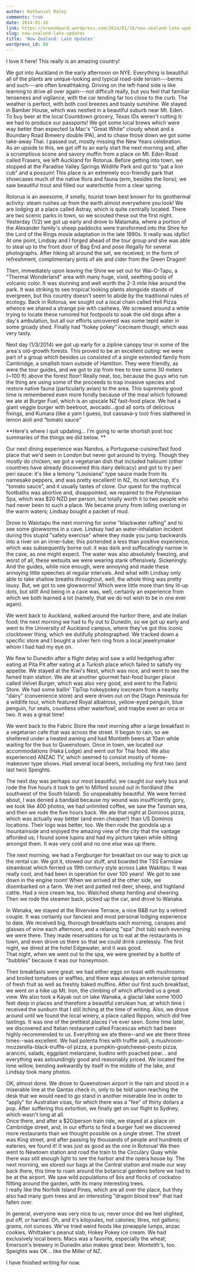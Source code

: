 ```yaml
---
author: Nathaniel Raley
comments: true
date: 2014-01-16
link: https://nrwoodward.wordpress.com/2014/01/16/new-zealand-late-updates/
slug: new-zealand-late-updates
title: 'New Zealand: Late Updates'
wordpress_id: 80
---
```


I love it here! This really is an amazing country!   
  
We got into Auckland in the early afternoon on NYE. Everything is beautiful: all of the plants are unique-looking and typical road-side terrain---berms and such---are often breathtaking. Driving on the left-hand side is like learning to drive all over again---not difficult really, but you feel that familiar tenseness and vigilance, with the car tending far too close to the curb. The weather is perfect, with both cool breezes and toasty sunshine. We stayed in Bamber House, which was nestled in a beautiful suburb near Mt. Eden. To buy beer at the local Countdown grocery, Texas IDs weren't cutting it: we had to produce our passports! We got some local brews which were way better than expected (a Mac's "Great White" cloudy wheat and a Boundary Road Brewery double IPA), and to chase those down we got some take-away Thai. I passed out, mostly missing the New Years celebration.  
As an upside to this, we got off to an early start the next morning and, after a scrumptious scone and savory muffin from a place on Mt. Eden Road called Frasers, we left Auckland for Rotorua. Before getting into town, we stopped at the Paradise Valley Springs Wildlife Park and got to "pat a lion cub" and a possum! This place is an extremely eco-friendly park that showcases much of the native flora and fauna (erm, besides the lions); we saw beautiful trout and filled our waterbottle from a clear spring.  
  
Rotorua is an awesome, if smelly, tourist town best known for its geothermal activity: steam rushes up from the earth almost everywhere you look! We are lodging at a place called Astray, which is quite centrally located. There are two scenic parks in town, so we scouted these out the first night. Yesterday (1/2) we got up early and drove to Matamata, where a portion of the Alexander family's sheep paddocks were transformed into the Shire for the Lord of the Rings movie adaptation in the late 1990s. It really was idyllic! At one point, Lindsay and I forged ahead of the tour group and she was able to steal up to the front door of Bag End and pose illegally for several photographs. After hiking all around the set, we received, in the form of refreshment, complimentary pints of ale and cider from the Green Dragon!  
      
Then, immediately upon leaving the Shire we set out for Wai-O-Tapu, a "Thermal Wonderland" area with many huge, vivid, seething pools of volcanic color. It was stunning and well worth the 2-3 mile hike around the park. It was striking to see tropical looking plants alongside stands of evergreen, but this country doesn't seem to abide by the traditional rules of ecology. Back in Rotorua, we sought out a local chain called Hell Pizza whence we shared a strange pie with cashews. We screwed around a while trying to locate these rumored hot footpools to soak the old dogs after a day's ambulation, but all our efforts uncovered was some tepid water in some groady shed.  Finally had “hokey pokey” icecream though, which was very tasty.


Next day (1/3/2014) we got up early for a zipline canopy tour in some of the area's old-growth forests. This proved to be an excellent outing: we were part of a group which besides us consisted of a single extended family from Cambridge, a smallish town outside of Hamilton. They were friendly, as were the tour guides, and we got to zip from tree to tree some 30 meters (~100 ft) above the forest floor! Really neat, too, because the guys who run the thing are using some of the proceeds to trap invasive species and restore native fauna (particularly avian) to the area. This supremely good time is remembered even more fondly because of the meal which followed: we ate at Burger Fuel, which is an upscale NZ fast-food place. We had a giant veggie burger with beetroot, avocado...god all sorts of delicious fixings, and Kumara (like a yam I guess, but cassava-y too) fries slathered in lemon aioli and “tomato sauce”  
   
**Here's where I quit updating... I'm going to write shortish post hoc summaries of the things we did below. **  
  
Our next dining experience was Nandos, a Portuguese-cuisine/fast food place that we'd seen in London but never got around to trying. Though they mostly do chicken, we got a vegetarian dish that included halloumi (other countries have already discovered this dairy delicacy) and got to try peri peri sauce: it's like a lemony "Louisiana" type sauce made from its namesake peppers, and was pretty excellent! In NZ, its not ketchup, it's "tomato sauce", and it usually tastes of clove. Our quest for the mythical footbaths was abortive and, disappointed, we repaired to the Polynesian Spa, which was $20 NZD per person, but totally worth it to two people who had never been to such a place. We became pruny from lolling overlong in the warm waters; Lindsay bought a packet of mud.  
  
Drove to Waiotapu the next morning for some "blackwater rafting" and to see some glowworms in a cave. Lindsay had an water-inhalation incident during this stupid "safety exercise" where they made you jump backwards into a river on an inner-tube; this portended a less than positive experience, which was subsequently borne out: it was dark and suffocatingly narrow in the cave, as one might expect. The water was also absolutely freezing, and worst of all, these wetsuits we were wearing stank offensively. Sickeningly. And the guides, while nice enough, were annoying and made these annoying little speeches at regular intervals. And what with Lindsay only able to take shallow breaths throughout, well, the whole thing was pretty lousy. But, we got to see glowworms! Which were little more than tiny lit-up dots, but still! And being in a cave was, well, certainly an experience from which we both learned a lot (namely, that we do not wish to be in one ever again).  
  
We went back to Auckland, walked around the harbor there, and ate Indian food; the next morning we had to fly out to Dunedin, so we got up early and went to the University of Auckland campus, where they've got this iconic clocktower thing, which we dutifully photographed. We tracked down a specific store and I bought a silver fern ring from a local jewelrymaker whom I had had my eye on.  
  
We flew to Dunedin after a flight delay and saw a wild hedgehog after eating at Pita Pit after eating at a Turkish place which failed to satisfy my appetite. We stayed at the Kiwi's Nest, which was nice, and went to see the famed train station. We ate at another gourmet fast-food burger place called Velvet Burger, which was also very good, and went to the Fabric Store. We had some ballin' TipTop hokeypokey icecream from a nearby "dairy" (convenience store) and were driven out on the Otago Peninsula for a wildlife tour, which featured Royal albatross, yellow-eyed penguin, blue penguin, fur seals, countless other waterfowl, and maybe even an orca or two. It was a great time!  
  
We went back to the Fabric Store the next morning after a large breakfast in a vegetarian cafe that was across the street. It began to rain, so we sheltered under a heated awning and had Montieth beers at 10am while waiting for the bus to Queenstown. Once in town, we located our accommodations (Haka Lodge) and went out for Thai food. We also experienced ANZAC TV, which seemed to consist mostly of home-makeover type shows. Had several local beers, including my first two (and last two) Speights.  
  
The next day was perhaps our most beautiful; we caught our early bus and rode the five hours it took to get to Milford sound out in fiordland (the southwest of the South Island). So unspeakably beautiful. We were ferried about, I was denied a bandaid because my wound was insufficiently gory, we took like 400 photos, we had unlimited coffee, we saw the Tasman sea, and then we rode the five hours back. We ate that night at Dominos pizza, which was actually way better (and even cheaper!) than US Dominos locations. Their logo was better, too. We then rode the gondola up a mountainside and enjoyed the amazing view of the city that the vantage afforded us; I found some lupins and had my picture taken while sitting amongst them. It was very cold and no one else was up there.  
  
The next morning, we had a Fergburger for breakfast on our way to pick up the rental car. We got it, stowed our stuff, and boarded the TSS Earnslaw steamboat which ferried us 19th century style across Lake Wakitipu. It was really cool, and had been in operation for over 100 years!  We got to see down in the engine room! When we arrived at the other side, we disembarked on a farm. We met and patted red deer, sheep, and highland cattle. Had a nice cream tea, too. Watched sheep herding and sheering. Then we rode the steamer back, picked up the car, and drove to Wanaka.  
  
In Wanaka, we stayed at the Riverview Terrace, a nice B&B run by a retired couple. It was certainly our fanciest and most personal lodging experience to date. We received big, thorough breakfasts each morning, canapes and glasses of wine each afternoon, and a relaxing "spa" (hot tub) each evening we were there. They made reservations for us to eat at the restaurants in town, and even drove us there so that we could drink carelessly. The first night, we dined at the hotel Edgewater, and it was good.  
That night, when we went out to the spa, we were greeted by a bottle of "bubbles" because it was our honeymoon.   
  
  
Their breakfasts were great: we had either eggs on toast with mushrooms and broiled tomatoes or waffles, and there was always an extensive spread of fresh fruit as well as freshly baked muffins. After our first such breakfast, we went on a hike up Mt. Iron, the climbing of which afforded us a great view. We also took a Kayak out on lake Wanaka, a glacial lake some 1000 feet deep in places and therefore a beautiful cerulean hue, at which time I received the sunburn that I still itching at the time of writing. Also, we drove around until we found the local winery, a place called Rippon, which did free tastings. It was one of the prettiest places I've ever seen. Some time later, we discovered and Italian restaurant called Fracescas which had been highly recommended to us. Everything we ate there--and we ate there three times--was excellent. We had polenta fries with truffle aoili, a mushroom-mozzerella-black-truffle-oil pizza, a pumpkin-goatcheese-pesto pizza, arancini, salads, eggplant melanzane, budino with poached pear... and everything was astoundingly good and reasonably priced. We located the lone willow, bending awkwardly by itself in the middle of the lake, and Lindsay took many photos.  
  
OK, almost done. We drove to Queenstown airport in the rain and stood in a miserable line at the Qantas check in, only to be told upon reaching the desk that we would need to go stand in another miserable line in order to "apply" for Australian visas, for which there was a "fee" of thirty dollars a pop. After suffering this extortion, we finally get on our flight to Sydney, which wasn't long at all.  
Once there, and after a $20/person train ride, we stayed at a place on Cambridge street, and, in our efforts to find a burger fuel we discovered more restaurants than we thought possible on a single street. The street was King street, and after passing by thousands of people and hundreds of eateries, we found it! It was just as good as the one in Rotorua! We then went to Newtown station and road the train to the Circulary Quay while there was still enough light to see the harbor and the opera house by. The next morning, we stored our bags at the Central station and made our way back there, this time to roam around the botanical gardens before we had to be at the airport. We saw wild populations of ibis and flocks of cockatoo flitting around the garden, with its many interesting trees.  
I really like the Norfolk Island Pines, which are all over the place, but they also had many gum trees and an interesting "dragon blood tree" that had fallen over.  
  
In general, everyone was very nice to us; never once did we feel slighted, put off, or harried. Oh, and it's kilojoules, not calories; litres, not gallons; grams, not ounces. We've tried weird foods like pineapple lumps, anzac cookies, Whittaker's peanut slab, Hokey Pokey ice cream. We had exclusively local beers: Macs was a favorite, especially the wheat; Emerson's brewery in Dunedin also makes great beer. Monteith's, too. Speights was OK... like the Miller of NZ.  
  
I have finished writing for now.  
  
  

